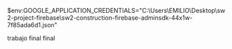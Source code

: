 $env:GOOGLE_APPLICATION_CREDENTIALS="C:\Users\EMILIO\Desktop\sw2-project-firebase\sw2-construction-firebase-adminsdk-44x1w-7f85ada6d1.json"

trabajo final
final